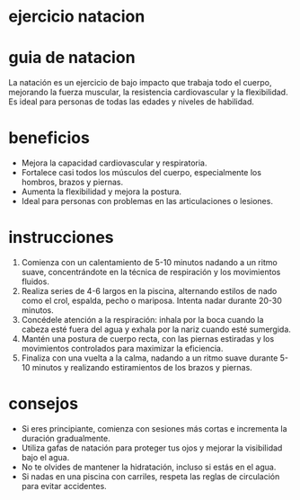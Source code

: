 # ejercicio natacion

# guia de natacion
La natación es un ejercicio de bajo impacto que trabaja todo el cuerpo, mejorando la fuerza muscular, la resistencia cardiovascular y la flexibilidad. Es ideal para personas de todas las edades y niveles de habilidad.

# beneficios
- Mejora la capacidad cardiovascular y respiratoria.
- Fortalece casi todos los músculos del cuerpo, especialmente los hombros, brazos y piernas.
- Aumenta la flexibilidad y mejora la postura.
- Ideal para personas con problemas en las articulaciones o lesiones.

# instrucciones
1. Comienza con un calentamiento de 5-10 minutos nadando a un ritmo suave, concentrándote en la técnica de respiración y los movimientos fluidos.
2. Realiza series de 4-6 largos en la piscina, alternando estilos de nado como el crol, espalda, pecho o mariposa. Intenta nadar durante 20-30 minutos.
3. Concédele atención a la respiración: inhala por la boca cuando la cabeza esté fuera del agua y exhala por la nariz cuando esté sumergida.
4. Mantén una postura de cuerpo recta, con las piernas estiradas y los movimientos controlados para maximizar la eficiencia.
5. Finaliza con una vuelta a la calma, nadando a un ritmo suave durante 5-10 minutos y realizando estiramientos de los brazos y piernas.

# consejos
- Si eres principiante, comienza con sesiones más cortas e incrementa la duración gradualmente.
- Utiliza gafas de natación para proteger tus ojos y mejorar la visibilidad bajo el agua.
- No te olvides de mantener la hidratación, incluso si estás en el agua.
- Si nadas en una piscina con carriles, respeta las reglas de circulación para evitar accidentes.
